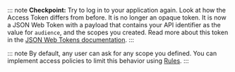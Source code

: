 ::: note
**Checkpoint:** Try to log in to your application again. Look at how the Access Token differs from before. It is no longer an opaque token. It is now a JSON Web Token with a payload that contains your API identifier as the value for `audience`, and the scopes you created. Read more about this token in the [JSON Web Tokens documentation](/tokens/concepts/jwt).
:::

::: note
By default, any user can ask for any scope you defined. You can implement access policies to limit this behavior using [Rules](/rules).
:::
